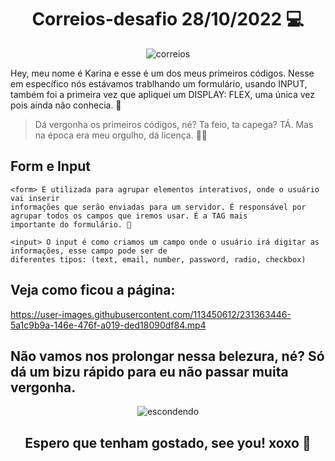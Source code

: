 
<div align="center">
<h1>Correios-desafio 28/10/2022 💻</h1>

![correios](https://user-images.githubusercontent.com/113450612/231357227-65235034-65ea-4795-941a-42bbc19fa091.gif)

</div>
Hey, meu nome é Karina e esse é um dos meus primeiros códigos. Nesse em específico nós estávamos trablhando um formulário, usando INPUT, 
também foi a primeira vez que apliquei um DISPLAY: FLEX, uma única vez pois ainda não conhecia. 🚀 

> Dá vergonha os primeiros códigos, né? Ta feio, ta capega? TÁ. Mas na época era meu orgulho, dá licença. 💅🏻
 

## Form e Input 

```sd
<form> É utilizada para agrupar elementos interativos, onde o usuário vai inserir
informações que serão enviadas para um servidor. É responsável por agrupar todos os campos que iremos usar. É a TAG mais
importante do formulário. 👑

<input> O input é como criamos um campo onde o usuário irá digitar as informações, esse campo pode ser de
diferentes tipos: (text, email, number, password, radio, checkbox)
```

## Veja como ficou a página:


https://user-images.githubusercontent.com/113450612/231363446-5a1c9b9a-146e-476f-a019-ded18090df84.mp4



## Não vamos nos prolongar nessa belezura, né? Só dá um bizu rápido para eu não passar muita vergonha. 
<div align="center">

![escondendo](https://user-images.githubusercontent.com/113450612/231362320-dc7888c8-f9ad-4cec-9a9b-23f8911bb156.gif)

</div>

<h2 align="center"> Espero que tenham gostado, see you! xoxo 👋 </h2>
